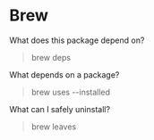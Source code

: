 # Brew

What does this package depend on?
> brew deps <pkg>

What depends on a package?
> brew uses <pkg> --installed

What can I safely uninstall?
> brew leaves
